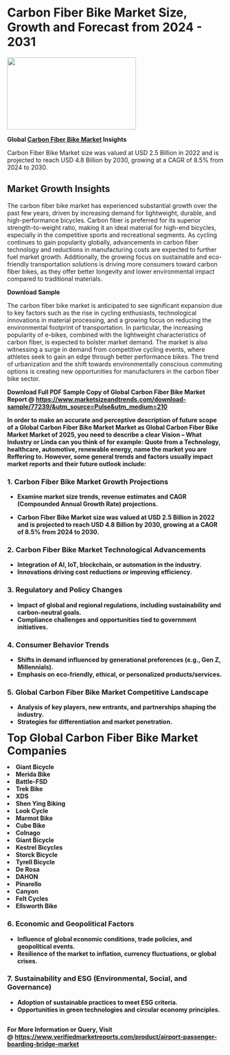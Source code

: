 <H1>Carbon Fiber Bike Market Size, Growth and Forecast from 2024 - 2031</H1><img class="aligncenter size-medium wp-image-584254" src="https://thirdeyenews.in/wp-content/uploads/2024/09/Global-Market-Research-300x168.jpeg" alt="" width="300" height="168" /><p><strong>Global&nbsp;<a href="https://www.marketsizeandtrends.com/download-sample/77239/&amp;utm_source=Pulse&amp;utm_medium=210">Carbon Fiber Bike Market</a> Insights</strong></p><p>Carbon Fiber Bike Market size was valued at USD 2.5 Billion in 2022 and is projected to reach USD 4.8 Billion by 2030, growing at a CAGR of 8.5% from 2024 to 2030.</p><p><h2>Market Growth Insights</h2> <p>The carbon fiber bike market has experienced substantial growth over the past few years, driven by increasing demand for lightweight, durable, and high-performance bicycles. Carbon fiber is preferred for its superior strength-to-weight ratio, making it an ideal material for high-end bicycles, especially in the competitive sports and recreational segments. As cycling continues to gain popularity globally, advancements in carbon fiber technology and reductions in manufacturing costs are expected to further fuel market growth. Additionally, the growing focus on sustainable and eco-friendly transportation solutions is driving more consumers toward carbon fiber bikes, as they offer better longevity and lower environmental impact compared to traditional materials.</p> <p><strong>Download Sample</strong></p> <p>The carbon fiber bike market is anticipated to see significant expansion due to key factors such as the rise in cycling enthusiasts, technological innovations in material processing, and a growing focus on reducing the environmental footprint of transportation. In particular, the increasing popularity of e-bikes, combined with the lightweight characteristics of carbon fiber, is expected to bolster market demand. The market is also witnessing a surge in demand from competitive cycling events, where athletes seek to gain an edge through better performance bikes. The trend of urbanization and the shift towards environmentally conscious commuting options is creating new opportunities for manufacturers in the carbon fiber bike sector.</p> <p><strong></p><p><span class=""><strong>Download Full PDF Sample Copy of Global Carbon Fiber Bike Market Report</strong> @ <a href="https://www.marketsizeandtrends.com/download-sample/77239/&amp;utm_source=Pulse&amp;utm_medium=210" target="_blank">https://www.marketsizeandtrends.com/download-sample/77239/&amp;utm_source=Pulse&amp;utm_medium=210</a></span></p><p>In order to make an accurate and perceptive description of future scope of a Global&nbsp;Carbon Fiber Bike Market Market as Global&nbsp;Carbon Fiber Bike Market Market of 2025, you need to describe a clear Vision &ndash; What Industry or Linda can you think of for example: Quote from a Technology, healthcare, automotive, renewable energy, name the market you are Reffering to. However, some general trends and factors usually impact market reports and their future outlook include:</p><h3>1.&nbsp;<strong>Carbon Fiber Bike Market Growth Projections</strong></h3><ul><li>Examine market size trends, revenue estimates and CAGR (Compounded Annual Growth Rate) projections.</li><li><p>Carbon Fiber Bike Market size was valued at USD 2.5 Billion in 2022 and is projected to reach USD 4.8 Billion by 2030, growing at a CAGR of 8.5% from 2024 to 2030.</p></li></ul><h3>2.&nbsp;<strong>Carbon Fiber Bike Market Technological Advancements</strong></h3><ul><li>Integration of AI, IoT, blockchain, or automation in the industry.</li><li>Innovations driving cost reductions or improving efficiency.</li></ul><h3>3.&nbsp;<strong>Regulatory and Policy Changes</strong></h3><ul><li>Impact of global and regional regulations, including sustainability and carbon-neutral goals.</li><li>Compliance challenges and opportunities tied to government initiatives.</li></ul><h3>4.&nbsp;<strong>Consumer Behavior Trends</strong></h3><ul><li>Shifts in demand influenced by generational preferences (e.g., Gen Z, Millennials).</li><li>Emphasis on eco-friendly, ethical, or personalized products/services.</li></ul><h3>5.&nbsp;<strong>Global Carbon Fiber Bike Market Competitive Landscape</strong></h3><ul><li>Analysis of key players, new entrants, and partnerships shaping the industry.</li><li>Strategies for differentiation and market penetration.</li></ul><p data-pm-slice="1 1 []"><span style="color: inherit; font-family: inherit; font-size: 25px;">Top Global Carbon Fiber Bike Market Companies</span></p><div class="" data-test-id=""><p><li>Giant Bicycle</li><li> Merida Bike</li><li> Battle-FSD</li><li> Trek Bike</li><li> XDS</li><li> Shen Ying Biking</li><li> Look Cycle</li><li> Marmot Bike</li><li> Cube Bike</li><li> Colnago</li><li> Giant Bicycle</li><li> Kestrel Bicycles</li><li> Storck Bicycle</li><li> Tyrell Bicycle</li><li> De Rosa</li><li> DAHON</li><li> Pinarello</li><li> Canyon</li><li> Felt Cycles</li><li> Ellsworth Bike</li></p></div><h3>6.&nbsp;<strong>Economic and Geopolitical Factors</strong></h3><ul><li>Influence of global economic conditions, trade policies, and geopolitical events.</li><li>Resilience of the market to inflation, currency fluctuations, or global crises.</li></ul><h3>7.&nbsp;<strong>Sustainability and ESG (Environmental, Social, and Governance)</strong></h3><ul><li>Adoption of sustainable practices to meet ESG criteria.</li><li>Opportunities in green technologies and circular economy principles.</li></ul><h2><strong style="font-size: 14px;">For More Information or Query, Visit @&nbsp;</strong><a style="background-color: #ffffff; font-size: 14px;" href="https://www.marketsizeandtrends.com/report/carbon-fiber-bike-market/" target="_blank">https://www.verifiedmarketreports.com/product/airport-passenger-boarding-bridge-market</a></h2>
